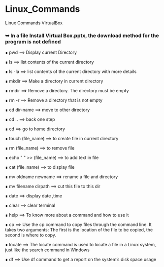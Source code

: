 # Linux_Commands
Linux Commands VirtualBox
### ➥ In a file Install Virtual Box.pptx, the download method for the program is not defined





∎ pwd ==> Display current Directory

∎ ls    ==> list contents of the current directory

∎ ls -la ==> list contents of the current directory with more details

∎ mkdir ==> Make a directory  in current directory

∎ rmdir ==> Remove a directory. The directory must be empty

∎ rm -r ==> Remove a directory that is not empty

∎ cd dir-name ==> move to other directory

∎ cd .. ==> back one step

∎ cd  ==> go to home directory 

∎ touch (file_name)  ==> to create file in current directory

∎ rm (file_name)  ==> to remove file

∎ echo " " >> (file_name)   ==>  to add text in file

∎ cat (file_name)   ==>  to display file 
 
∎ mv oldname newname   ==>  rename a file and directory  
  
∎ mv filename dirpath   ==>  cut this file to this dir
   
∎ date   ==>  display date ,time

∎ clear   ==>  clear terminal 

∎ help   ==>  To know more about a command and how to use it 

∎ cp   ==>  Use the cp command to copy files through the command line. It takes two arguments: The first is the location of the file to be copied, the second is where to copy. 

∎ locate   ==>  The locate command is used to locate a file in a Linux system, just like the search command in Windows


∎ df   ==>  Use df command to get a report on the system’s disk space usage
  












